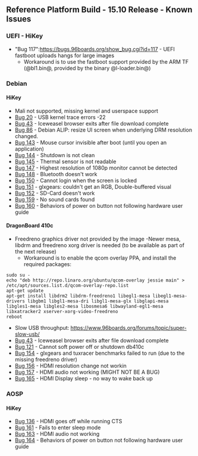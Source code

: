 ## Reference Platform Build - 15.10 Release - Known Issues

### UEFI - HiKey

- "Bug 117":https://bugs.96boards.org/show_bug.cgi?id=117 - UEFI fastboot uploads hangs for large images
   - Workaround is to use the fastboot support provided by the ARM TF (@bl1.bin@, provided by the binary @l-loader.bin@)

### Debian

#### HiKey

- Mali not supported, missing kernel and userspace support
- [Bug 20](https://bugs.96boards.org/show_bug.cgi?id=20) - USB kernel trace errors -22
- [Bug 43](https://bugs.96boards.org/show_bug.cgi?id=43) - Iceweasel browser exits after file download complete
- [Bug 86](https://bugs.96boards.org/show_bug.cgi?id=86) - Debian ALIP: resize UI screen when underlying DRM resolution changed.
- [Bug 143](https://bugs.96boards.org/show_bug.cgi?id=143) - Mouse cursor invisible after boot (until you open an application)
- [Bug 144](https://bugs.96boards.org/show_bug.cgi?id=144) - Shutdown is not clean
- [Bug 145](https://bugs.96boards.org/show_bug.cgi?id=145) - Thermal sensor is not readable
- [Bug 147](https://bugs.96boards.org/show_bug.cgi?id=147) - Highest resolution of 1080p monitor cannot be detected
- [Bug 148](https://bugs.96boards.org/show_bug.cgi?id=148) - Bluetooth doesn't work
- [Bug 150](https://bugs.96boards.org/show_bug.cgi?id=150) - Cannot login when the screen is locked
- [Bug 151](https://bugs.96boards.org/show_bug.cgi?id=151) - glxgears: couldn't get an RGB, Double-buffered visual
- [Bug 152](https://bugs.96boards.org/show_bug.cgi?id=152) - SD-Card doesn't work
- [Bug 159](https://bugs.96boards.org/show_bug.cgi?id=159) - No sound cards found
- [Bug 160](https://bugs.96boards.org/show_bug.cgi?id=160) - Behaviors of power on button not following hardware user guide

#### DragonBoard 410c

 - Freedreno graphics driver not provided by the image
    -Newer mesa, libdrm and freedreno xorg driver is needed (to be available as part of the next release)
   - Workaround is to enable the qcom overlay PPA, and install the required packages:

```
sudo su -
echo "deb http://repo.linaro.org/ubuntu/qcom-overlay jessie main" > /etc/apt/sources.list.d/qcom-overlay-repo.list
apt-get update
apt-get install libdrm2 libdrm-freedreno1 libegl1-mesa libegl1-mesa-drivers libgbm1 libgl1-mesa-dri libgl1-mesa-glx libglapi-mesa libgles1-mesa libgles2-mesa libosmesa6 libwayland-egl1-mesa libxatracker2 xserver-xorg-video-freedreno
reboot
```

- Slow USB throughput: https://www.96boards.org/forums/topic/super-slow-usb/
- [Bug 43](https://bugs.96boards.org/show_bug.cgi?id=43) - Iceweasel browser exits after file download complete
- [Bug 121](https://bugs.96boards.org/show_bug.cgi?id=121) - Cannot soft power off or shutdown db410c
- [Bug 154](https://bugs.96boards.org/show_bug.cgi?id=154) - glxgears and tuxracer benchmarks failed to run (due to the missing freedreno driver)
- [Bug 156](https://bugs.96boards.org/show_bug.cgi?id=156) - HDMI resolution change not workin
- [Bug 157](https://bugs.96boards.org/show_bug.cgi?id=157) - HDMI audio not working (MIGHT NOT BE A BUG)
- [Bug 165](https://bugs.96boards.org/show_bug.cgi?id=165) - HDMI Display sleep - no way to wake back up

### AOSP

#### HiKey

- [Bug 136](https://bugs.96boards.org/show_bug.cgi?id=136) - HDMI goes off while running CTS
- [Bug 161](https://bugs.96boards.org/show_bug.cgi?id=161) - Fails to enter sleep mode
- [Bug 163](https://bugs.96boards.org/show_bug.cgi?id=163) - HDMI audio not working
- [Bug 164](https://bugs.96boards.org/show_bug.cgi?id=164) - Behaviors of power on button not following hardware user guide
